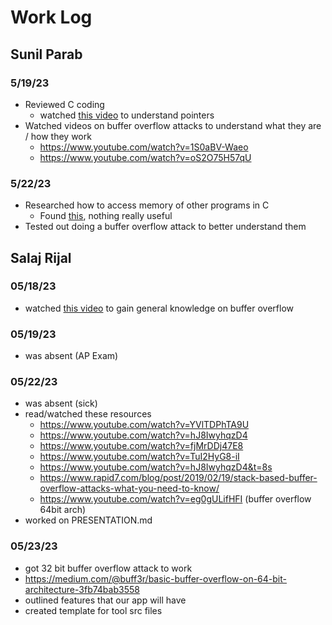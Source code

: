 # Work Log

## Sunil Parab

### 5/19/23

- Reviewed C coding
	- watched [this video](https://www.youtube.com/watch?v=ZCVwB6HJ2wk) to understand pointers
- Watched videos on buffer overflow attacks to understand what they are / how they work
	- https://www.youtube.com/watch?v=1S0aBV-Waeo
	- https://www.youtube.com/watch?v=oS2O75H57qU

### 5/22/23

- Researched how to access memory of other programs in C
	- Found [this](https://stackoverflow.com/questions/68866194/can-you-access-another-programs-stack-heap-if-you-know-the-address), nothing really useful
- Tested out doing a buffer overflow attack to better understand them

## Salaj Rijal

### 05/18/23
- watched [this video](https://www.youtube.com/watch?v=1S0aBV-Waeo) to gain general knowledge on buffer overflow

### 05/19/23
- was absent (AP Exam)

### 05/22/23
- was absent (sick)
- read/watched these resources
	- https://www.youtube.com/watch?v=YVlTDPhTA9U
	- https://www.youtube.com/watch?v=hJ8IwyhqzD4
	- https://www.youtube.com/watch?v=fjMrDDj47E8
	- https://www.youtube.com/watch?v=TuI2HyG8-iI
	- https://www.youtube.com/watch?v=hJ8IwyhqzD4&t=8s
	- https://www.rapid7.com/blog/post/2019/02/19/stack-based-buffer-overflow-attacks-what-you-need-to-know/
	- https://www.youtube.com/watch?v=eg0gULifHFI (buffer overflow 64bit arch)
- worked on PRESENTATION.md

### 05/23/23
- got 32 bit buffer overflow attack to work
- https://medium.com/@buff3r/basic-buffer-overflow-on-64-bit-architecture-3fb74bab3558
- outlined features that our app will have
- created template for tool src files
